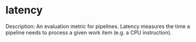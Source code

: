 # latency

Description: An evaluation metric for pipelines. Latency measures the time a pipeline needs to process a given work item (e.g. a CPU instruction).